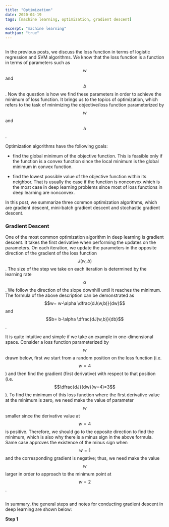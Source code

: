 ```yaml
---
title: "Optimization"
date: 2020-04-19
tags: [machine learning, optimization, gradient descent]

excerpt: "machine learning"
mathjax: "true"
---
```


<img src="{{ site.url }}{{ site.baseurl }}/images/loss_function/header_image.jpg" alt="">

In the previous posts, we discuss the loss function in terms of logistic regression and SVM algorithms. We know that the loss function is a function in terms of parameters such as $$w$$ and $$b$$. Now the question is how we find these parameters in order to achieve the minimum of loss function. It brings us to the topics of optimization, which refers to the task of minimizing the objective/loss function parameterized by $$w$$ and $$b$$.

Optimization algorithms have the following goals:

- find the global minimum of the objective function. This is feasible only if the function is a convex function since the local minimum is the global minimum in convex function.

- find the lowest possible value of the objective function within its neighbor. That is usually the case if the function is nonconvex which is the most case in deep learning problems since most of loss functions in deep learning are nonconvex.

In this post, we summarize three common optimization algorithms, which are gradient descent, mini-batch gradient descent and stochastic gradient descent.

### Gradient Descent

One of the most common optimization algorithm in deep learning is gradient descent. It takes the first derivative when performing the updates on the parameters. On each iteration, we update the parameters in the opposite direction of the gradient of the loss function $$J(w,b)$$. The size of the step we take on each iteration is determined by the learning rate $$\alpha$$. We follow the direction of the slope downhill until it reaches the minimum. The formula of the above description can be demonstrated as $$w= w-\alpha \dfrac{dJ(w,b)}{dw}$$ and $$b= b-\alpha \dfrac{dJ(w,b)}{db}$$.

It is quite intuitive and simple if we take an example in one-dimensional space. Consider a loss function parameterized by $$w$$ drawn below, first we start from a random position on the loss function (i.e. $$w=4$$) and then find the gradient (first derivative) with respect to that position (i.e. $$\dfrac{dJ}{dw}(w=4)=3$$). To find the minimum of this loss function where the first derivative value at the minimum is zero, we need make the value of parameter $$w$$ smaller since the derivative value at $$w=4$$ is positive. Therefore, we should go to the opposite direction to find the minimum, which is also why there is a minus sign in the above formula. Same case approves the existence of the minus sign when $$w=1$$ and the corresponding gradient is negative; thus, we need make the value $$w$$ larger in order to approach to the minimum point at $$w=2$$.

<img src="{{ site.url }}{{ site.baseurl }}/images/gradient descent/1-d_grad_example.PNG" alt="">

In summary, the general steps and notes for conducting gradient descent in deep learning are shown below:

**Step 1**
